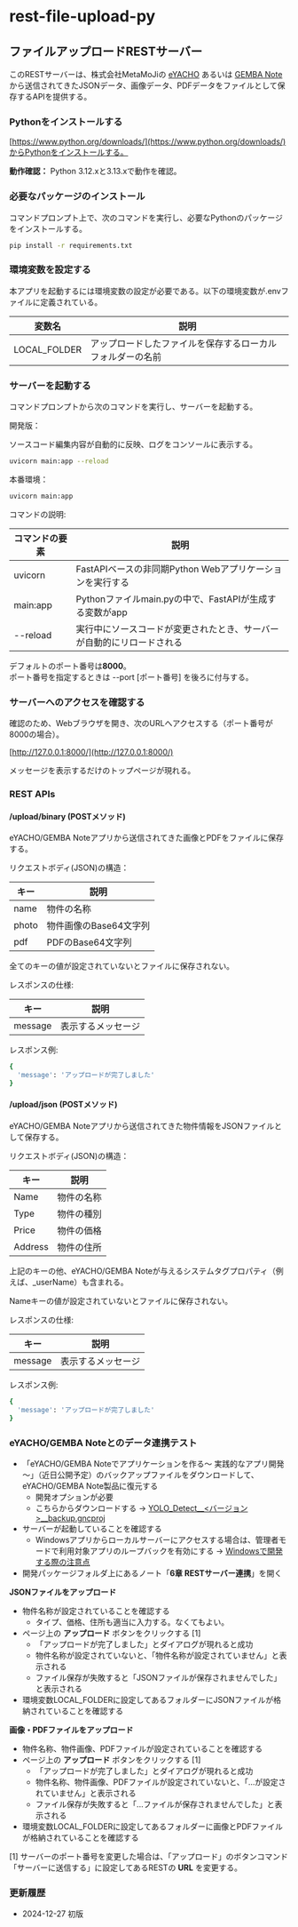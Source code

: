 # rest-file-upload-py

## ファイルアップロードRESTサーバー

このRESTサーバーは、株式会社MetaMoJiの [eYACHO](https://product.metamoji.com/gemba/eyacho/) あるいは [GEMBA Note](https://product.metamoji.com/gemba/gembanote/)から送信されてきたJSONデータ、画像データ、PDFデータをファイルとして保存するAPIを提供する。

### Pythonをインストールする

[https://www.python.org/downloads/](https://www.python.org/downloads/)からPythonをインストールする。

**動作確認：** Python 3.12.xと3.13.xで動作を確認。

### 必要なパッケージのインストール

コマンドプロンプト上で、次のコマンドを実行し、必要なPythonのパッケージをインストールする。

```bash
pip install -r requirements.txt
```

### 環境変数を設定する

本アプリを起動するには環境変数の設定が必要である。以下の環境変数が.envファイルに定義されている。

|  変数名  |  説明  |
| ---- | ---- |
|  LOCAL_FOLDER  | アップロードしたファイルを保存するローカルフォルダーの名前 |

### サーバーを起動する

コマンドプロンプトから次のコマンドを実行し、サーバーを起動する。

開発版：

ソースコード編集内容が自動的に反映、ログをコンソールに表示する。

```bash
uvicorn main:app --reload
```

本番環境：

```bash
uvicorn main:app
```

コマンドの説明:

| コマンドの要素 |  説明  |
| ---- | ---- |
|  uvicorn  | FastAPIベースの非同期Python Webアプリケーションを実行する |
|  main:app  | Pythonファイルmain.pyの中で、FastAPIが生成する変数がapp |
|  --reload  | 実行中にソースコードが変更されたとき、サーバーが自動的にリロードされる |

デフォルトのポート番号は**8000**。  
ポート番号を指定するときは --port [ポート番号] を後ろに付与する。

### サーバーへのアクセスを確認する

確認のため、Webブラウザを開き、次のURLへアクセスする（ポート番号が8000の場合）。

[http://127.0.0.1:8000/](http://127.0.0.1:8000/)

メッセージを表示するだけのトップページが現れる。

### REST APIs

#### /upload/binary (POSTメソッド)

eYACHO/GEMBA Noteアプリから送信されてきた画像とPDFをファイルに保存する。

リクエストボディ(JSON)の構造：

| キー | 説明 |
| ---- | ---- |
| name | 物件の名称 |
| photo | 物件画像のBase64文字列 |
| pdf | PDFのBase64文字列 |

全てのキーの値が設定されていないとファイルに保存されない。

レスポンスの仕様:

|  キー  | 説明  |
| ---- | ---- |
| message | 表示するメッセージ |

レスポンス例:

```bash
{
  'message': 'アップロードが完了しました'
}
```

#### /upload/json (POSTメソッド)

eYACHO/GEMBA Noteアプリから送信されてきた物件情報をJSONファイルとして保存する。

リクエストボディ(JSON)の構造：

| キー | 説明 |
| ---- | ---- |
| Name | 物件の名称 |
| Type | 物件の種別 |
| Price | 物件の価格 |
| Address | 物件の住所 |

上記のキーの他、eYACHO/GEMBA Noteが与えるシステムタグプロパティ（例えば、_userName）も含まれる。

Nameキーの値が設定されていないとファイルに保存されない。

レスポンスの仕様:

|  キー  | 説明  |
| ---- | ---- |
| message | 表示するメッセージ |

レスポンス例:

```bash
{
  'message': 'アップロードが完了しました'
}
```

### eYACHO/GEMBA Noteとのデータ連携テスト

- 「eYACHO/GEMBA Noteでアプリケーションを作る～ 実践的なアプリ開発 ～」（近日公開予定）のバックアップファイルをダウンロードして、eYACHO/GEMBA Note製品に復元する
  - 開発オプションが必要
  - こちらからダウンロードする → [YOLO_Detect__<バージョン>__backup.gncproj](https://product.metamoji.com/manual/gemba_apps/gemba_dev_advanced/jp/contents/backup/PracticalAppDev__0.1.1__backup.gncproj)
- サーバーが起動していることを確認する
  - Windowsアプリからローカルサーバーにアクセスする場合は、管理者モードで利用対象アプリのループバックを有効にする → [Windowsで開発する際の注意点](./NoticesForWindows.md)
- 開発パッケージフォルダ上にあるノート「**6章 RESTサーバー連携**」を開く

**JSONファイルをアップロード**  

- 物件名称が設定されていることを確認する
  - タイプ、価格、住所も適当に入力する。なくてもよい。
- ページ上の **アップロード** ボタンをクリックする [1]
  - 「アップロードが完了しました」とダイアログが現れると成功
  - 物件名称が設定されていないと、「物件名称が設定されていません」と表示される
  - ファイル保存が失敗すると「JSONファイルが保存されませんでした」と表示される
- 環境変数LOCAL_FOLDERに設定してあるフォルダーにJSONファイルが格納されていることを確認する

**画像・PDFファイルをアップロード**  

- 物件名称、物件画像、PDFファイルが設定されていることを確認する
- ページ上の **アップロード** ボタンをクリックする [1]
  - 「アップロードが完了しました」とダイアログが現れると成功
  - 物件名称、物件画像、PDFファイルが設定されていないと、「...が設定されていません」と表示される
  - ファイル保存が失敗すると「...ファイルが保存されませんでした」と表示される
- 環境変数LOCAL_FOLDERに設定してあるフォルダーに画像とPDFファイルが格納されていることを確認する

[1] サーバーのポート番号を変更した場合は、「アップロード」のボタンコマンド「サーバーに送信する」に設定してあるRESTの **URL** を変更する。  

### 更新履歴

- 2024-12-27 初版
